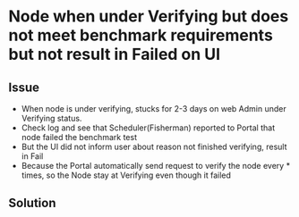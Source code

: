 # Node when under Verifying but does not meet benchmark requirements but not result in Failed on UI

## Issue

- When node is under verifying, stucks for 2-3 days on web Admin under Verifying status.
- Check log and see that Scheduler(Fisherman) reported to Portal that node failed the benchmark test
- But the UI did not inform user about reason not finished verifying, result in Fail
- Because the Portal automatically send request to verify the node every \* times, so the Node stay at Verifying even though it failed

## Solution
